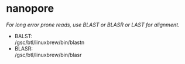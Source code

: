nanopore
========
*For long error prone reads, use BLAST or BLASR or LAST for alignment.*
  
- BALST:  
  /gsc/btl/linuxbrew/bin/blastn  
- BLASR:  
  /gsc/btl/linuxbrew/bin/blasr
